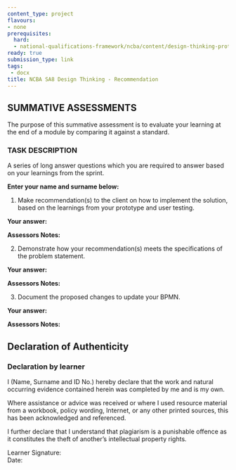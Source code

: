 ```yaml
---
content_type: project
flavours:
- none
prerequisites:
  hard:
  - national-qualifications-framework/ncba/content/design-thinking-prototype-and-test
ready: true
submission_type: link
tags: 
 - docx
title: NCBA SA8 Design Thinking - Recommendation
---
```

## SUMMATIVE ASSESSMENTS

The purpose of this summative assessment is to evaluate your learning at the end of a module by comparing it against a standard. 

### TASK DESCRIPTION

A series of long answer questions which you are required to answer based on your learnings from the sprint.

**Enter your name and surname below:**
 

 
1. Make recommendation(s) to the client on how to implement the solution, based on the learnings from your prototype and user testing.

**Your answer:**
 

 
**Assessors Notes:**
 


2. Demonstrate how your recommendation(s) meets the specifications of the problem statement.

**Your answer:**
 

 
**Assessors Notes:**
 


3. Document the proposed changes to update your BPMN.

**Your answer:**
 

 
**Assessors Notes:**
 


## Declaration of Authenticity
 
### Declaration by learner
 
I (Name, Surname and ID No.)   hereby declare that the work and natural occurring evidence contained herein was completed by me and is my own.
 
Where assistance or advice was received or where I used resource material from a workbook, policy wording, Internet, or any other printed sources, this has been acknowledged and referenced.
 
I further declare that I understand that plagiarism is a punishable offence as it constitutes the theft of another’s intellectual property rights.
 
                                                               
Learner Signature:                                         	
Date:

